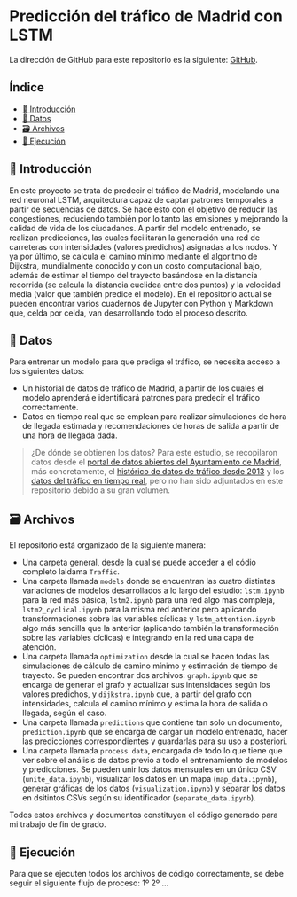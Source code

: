 # Predicción del tráfico de Madrid con LSTM

La dirección de GitHub para este repositorio es la siguiente: [GitHub](https://github.com/lauralardies/Madrid-traffic-Prediction-with-LSTM).

## Índice

- [🔰 Introducción](#-introducción)
- [🧮 Datos](#-datos)
- [🗃️ Archivos](#-archivos)
- [🚀 Ejecución](#-ejecución)

## 🔰 Introducción

En este proyecto se trata de predecir el tráfico de Madrid, modelando una red neuronal LSTM, arquitectura capaz de captar patrones temporales a partir de secuencias de datos. Se hace esto con el objetivo de reducir las congestiones, reduciendo también por lo tanto las emisiones y mejorando la calidad de vida de los ciudadanos. A partir del modelo entrenado, se realizan predicciones, las cuales facilitarán la generación una red de carreteras con intensidades (valores predichos) asignadas a los nodos. Y ya por último, se calcula el camino mínimo mediante el algoritmo de Dijkstra, mundialmente conocido y con un costo computacional bajo, además de estimar el tiempo del trayecto basándose en la distancia recorrida (se calcula la distancia euclidea entre dos puntos) y la velocidad media (valor que también predice el modelo). En el repositorio actual se pueden encontrar varios cuadernos de Jupyter con Python y Markdown que, celda por celda, van desarrollando todo el proceso descrito.

## 🧮 Datos

Para entrenar un modelo para que prediga el tráfico, se necesita acceso a los siguientes datos:
- Un historial de datos de tráfico de Madrid, a partir de los cuales el modelo aprenderá e identificará patrones para predecir el tráfico correctamente.
- Datos en tiempo real que se emplean para realizar simulaciones de hora de llegada estimada y recomendaciones de horas de salida a partir de una hora de llegada dada.

> ¿De dónde se obtienen los datos? Para este estudio, se recopilaron datos desde el [portal de datos abiertos del Ayuntamiento de Madrid](https://datos.madrid.es/portal/site/egob), más concretamente, el [histórico de datos de tráfico desde 2013](https://datos.madrid.es/sites/v/index.jsp?vgnextoid=33cb30c367e78410VgnVCM1000000b205a0aRCRD&vgnextchannel=374512b9ace9f310VgnVCM100000171f5a0aRCRD) y los [datos del tráfico en tiempo real](https://datos.madrid.es/sites/v/index.jsp?vgnextoid=02f2c23866b93410VgnVCM1000000b205a0aRCRD&vgnextchannel=374512b9ace9f310VgnVCM100000171f5a0aRCRD), pero no han sido adjuntados en este repositorio debido a su gran volumen.

## 🗃️ Archivos

El repositorio está organizado de la siguiente manera:
- Una carpeta general, desde la cual se puede acceder a el códio completo laldama `Traffic`.
- Una carpeta llamada `models` donde se encuentran las cuatro distintas variaciones de modelos desarrollados a lo largo del estudio: `lstm.ipynb` para la red más básica, `lstm2.ipynb` para una red algo más compleja, `lstm2_cyclical.ipynb` para la misma red anterior pero aplicando transformaciones sobre las variables cíclicas y `lstm_attention.ipynb` algo más sencilla que la anterior (aplicando también la transformación sobre las variables cíclicas) e integrando en la red una capa de atención.
- Una carpeta llamada `optimization` desde la cual se hacen todas las simulaciones de cálculo de camino mínimo y estimación de tiempo de trayecto. Se pueden encontrar dos archivos: `graph.ipynb` que se encarga de generar el grafo y actualizar sus intensidades según los valores predichos, y `dijkstra.ipynb` que, a partir del grafo con intensidades, calcula el camino mínimo y estima la hora de salida o llegada, según el caso.
- Una carpeta llamada `predictions` que contiene tan solo un documento, `prediction.ipynb` que se encarga de cargar un modelo entrenado, hacer las predicciones correspondientes y guardarlas para su uso a posteriori.
- Una carpeta llamada `process data`, encargada de todo lo que tiene que ver sobre el análisis de datos previo a todo el entrenamiento de modelos y predicciones. Se pueden unir los datos mensuales en un único CSV (`unite_data.ipynb`), visualizar los datos en un mapa (`map_data.ipynb`), generar gráficas de los datos (`visualization.ipynb`) y separar los datos en dsitintos CSVs según su identificador (`separate_data.ipynb`).

Todos estos archivos y documentos constituyen el código generado para mi trabajo de fin de grado.

## 🚀 Ejecución

Para que se ejecuten todos los archivos de código correctamente, se debe seguir el siguiente flujo de proceso:
1º
2º
...
